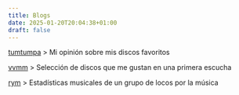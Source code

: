 ```yaml
---
title: Blogs
date: 2025-01-20T20:04:38+01:00
draft: false
---
```


[tumtumpa](https://volteret4.github.io/tumtumpa/) > Mi opinión sobre mis discos favoritos

[vvmm](https://volteret4.github.io/vvmm) > Selección de discos que me gustan en una primera escucha

[rym](https://volteret4.github.io/rym/) > Estadísticas musicales de un grupo de locos por la música